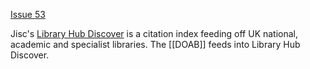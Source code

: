 [Issue 53](https://github.com/thoth-pub/thoth/issues/53)

Jisc's [Library Hub Discover](https://discover.libraryhub.jisc.ac.uk/) is a citation index feeding off UK national, academic and specialist libraries. The [[DOAB]] feeds into Library Hub Discover.